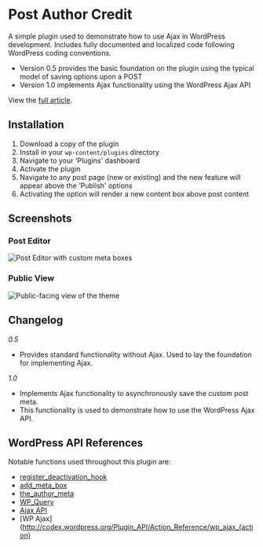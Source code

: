 # Post Author Credit

A simple plugin used to demonstrate how to use Ajax in WordPress development. Includes fully documented and localized code following WordPress coding conventions.

* Version 0.5 provides the basic foundation on the plugin using the typical model of saving options upon a POST
* Version 1.0 implements Ajax functionality using the WordPress Ajax API

View the [full article](http://tommcfarlin.com/wordpress-ajax-api).

## Installation

1.	Download a copy of the plugin
2. 	Install in your `wp-content/plugins` directory
3.	Navigate to your 'Plugins' dashboard
4.	Activate the plugin
5. 	Navigate to any post page (new or existing) and the new feature will appear above the 'Publish' options
6.	Activating the option will render a new content box above post content

## Screenshots

### Post Editor 
![Post Editor with custom meta boxes](http://tommcfarlin.com/wp-content/uploads/2012/06/Screen-Shot-2012-06-11-at-9.49.29-AM-768x603.png "Post Editor with custom meta boxes.")

### Public View
![Public-facing view of the theme](http://tommcfarlin.com/wp-content/uploads/2012/06/Screen-Shot-2012-06-11-at-9.51.22-AM-768x594.png "Public-facing view of the theme.")


## Changelog

_0.5_

* Provides standard functionality without Ajax. Used to lay the foundation for implementing Ajax.

_1.0_

* Implements Ajax functionality to asynchronously save the custom post meta. 
* This functionality is used to demonstrate how to use the WordPress Ajax API.

## WordPress API References

Notable functions used throughout this plugin are:

* [register_deactivation_hook](http://codex.wordpress.org/Function_Reference/register_deactivation_hook)
* [add_meta_box](http://codex.wordpress.org/Function_Reference/add_meta_box)
* [the_author_meta](http://codex.wordpress.org/Function_Reference/the_author_meta)
* [WP_Query](http://codex.wordpress.org/Class_Reference/WP_Query) 
* [Ajax API](http://codex.wordpress.org/AJAX_in_Plugins)
* [WP Ajax](http://codex.wordpress.org/Plugin_API/Action_Reference/wp_ajax_(action)